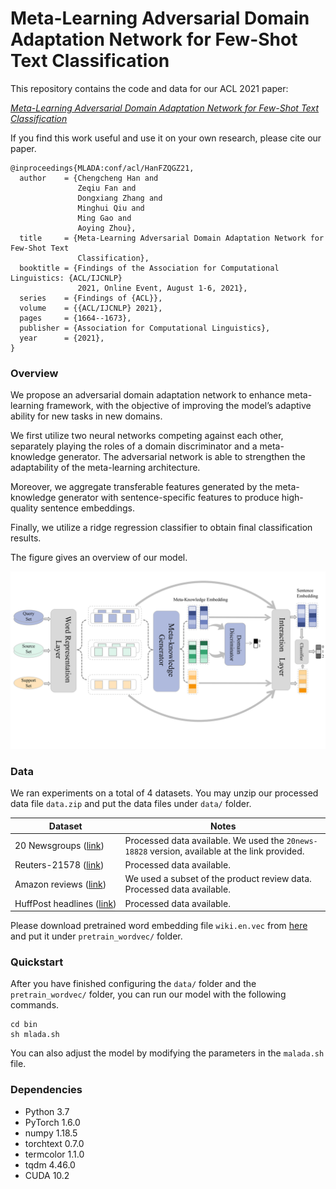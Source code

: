 # Meta-Learning Adversarial Domain Adaptation Network for Few-Shot Text Classification

This repository contains the code and data for our ACL 2021 paper:

[*Meta-Learning Adversarial Domain Adaptation Network for Few-Shot Text Classification*](https://aclanthology.org/2021.findings-acl.145.pdf)

If you find this work useful and use it on your own research, please cite our paper.

`````
@inproceedings{MLADA:conf/acl/HanFZQGZ21,
  author    = {Chengcheng Han and
               Zeqiu Fan and
               Dongxiang Zhang and
               Minghui Qiu and
               Ming Gao and
               Aoying Zhou},
  title     = {Meta-Learning Adversarial Domain Adaptation Network for Few-Shot Text
               Classification},
  booktitle = {Findings of the Association for Computational Linguistics: {ACL/IJCNLP}
               2021, Online Event, August 1-6, 2021},
  series    = {Findings of {ACL}},
  volume    = {{ACL/IJCNLP} 2021},
  pages     = {1664--1673},
  publisher = {Association for Computational Linguistics},
  year      = {2021},
}
`````

### Overview

We propose an adversarial domain adaptation network to enhance meta-learning framework, with the objective of improving the model’s adaptive ability for new tasks in new domains. 

We first utilize two neural networks competing against each other, separately playing the roles of a domain discriminator and a meta-knowledge generator. The adversarial network is able to strengthen the adaptability of the meta-learning architecture. 

Moreover, we aggregate transferable features generated by the meta-knowledge generator with sentence-specific features to produce high-quality sentence embeddings. 

Finally, we utilize a ridge regression classifier to obtain final classification results.  

The figure gives an overview of our model.

![MLADA Network architecture](assets/model.png)

### Data

We ran experiments on a total of 4 datasets. You may unzip our processed data file `data.zip` and put the data files under `data/` folder.

| Dataset | Notes |
|---|---|
| 20 Newsgroups ([link](http://qwone.com/~jason/20Newsgroups/ "20 Newsgroups")) | Processed data available. We used the `20news-18828` version, available at the link provided.
| Reuters-21578 ([link](https://kdd.ics.uci.edu/databases/reuters21578/reuters21578.html "Reuters")) | Processed data available. |
| Amazon reviews ([link](http://jmcauley.ucsd.edu/data/amazon/ "Amazon")) | We used a subset of the product review data. Processed data available. |
| HuffPost&nbsp;headlines&nbsp;([link](https://www.kaggle.com/rmisra/news-category-dataset "HuffPost")) | Processed data available. |

Please download pretrained word embedding file `wiki.en.vec` from [here](https://dl.fbaipublicfiles.com/fasttext/vectors-wiki/wiki.en.vec) and put it under `pretrain_wordvec/` folder.

### Quickstart
After you have finished configuring the `data/` folder and the `pretrain_wordvec/` folder, you can run our model with the following commands. 
```
cd bin
sh mlada.sh
```
You can also adjust the model by modifying the parameters in the `malada.sh` file.

### Dependencies
- Python 3.7
- PyTorch 1.6.0
- numpy 1.18.5
- torchtext 0.7.0
- termcolor 1.1.0
- tqdm 4.46.0
- CUDA 10.2
